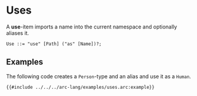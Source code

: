 # Uses

A **use**-item imports a name into the current namespace and optionally aliases it.


```grammar
Use ::= "use" [Path] ("as" [Name])?;
```

## Examples

The following code creates a `Person`-type and an alias and use it as a `Human`.

```arc-lang
{{#include ../../../arc-lang/examples/uses.arc:example}}
```
